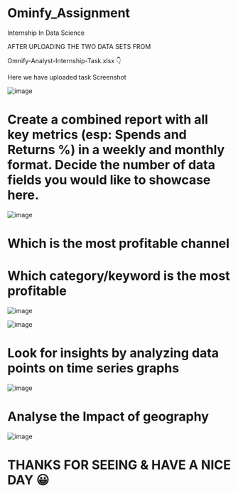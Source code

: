 # Ominfy_Assignment
Internship In Data Science 

AFTER UPLOADING THE TWO DATA SETS FROM 

Omnify-Analyst-Internship-Task.xlsx 👇

Here we have uploaded task Screenshot

![image](https://github.com/Shivam-7800/Ominfy_Assignment/assets/85841071/817b1d4b-5326-49d3-8fee-faae842dc3e2)

 # Create a combined report with all key metrics (esp: Spends and Returns %) in a weekly and monthly format. Decide the number of data fields you would like to showcase here. 
 
![image](https://github.com/Shivam-7800/Ominfy_Assignment/assets/85841071/bbb3ca5b-eb6c-48c1-9ef4-3070ba9377f2)

# Which is the most profitable channel
# Which category/keyword is the most profitable
 
![image](https://github.com/Shivam-7800/Ominfy_Assignment/assets/85841071/457abb52-4fea-47f5-a8c2-96876e000377)


![image](https://github.com/Shivam-7800/Ominfy_Assignment/assets/85841071/9fe0d733-f483-4a77-ad1f-ab7896e1cd65)
 # Look for insights by analyzing data points on time series graphs


![image](https://github.com/Shivam-7800/Ominfy_Assignment/assets/85841071/e3af01d0-fe31-47bf-bd4e-c393a454800d)

 # Analyse the Impact of geography
 
![image](https://github.com/Shivam-7800/Ominfy_Assignment/assets/85841071/5310bf0e-8bd9-4d8e-ae9c-fcc95c50a583)

# THANKS FOR SEEING & HAVE A NICE DAY 😀


